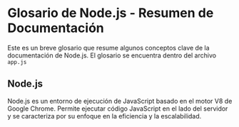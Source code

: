 # Glosario de Node.js - Resumen de Documentación

Este es un breve glosario que resume algunos conceptos clave de la documentación de Node.js.
El glosario se encuentra dentro del archivo `app.js`

## Node.js

Node.js es un entorno de ejecución de JavaScript basado en el motor V8 de Google Chrome. Permite ejecutar código JavaScript en el lado del servidor y se caracteriza por su enfoque en la eficiencia y la escalabilidad.
